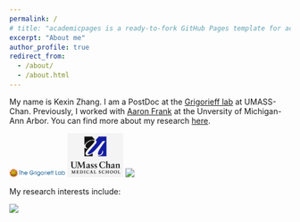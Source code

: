 ```yaml
---
permalink: /
# title: "academicpages is a ready-to-fork GitHub Pages template for academic personal websites"
excerpt: "About me"
author_profile: true
redirect_from: 
  - /about/
  - /about.html
---
```


My name is Kexin Zhang. 
I am a PostDoc at the [Grigorieff lab](https://grigoriefflab.umassmed.edu/) at UMASS-Chan.
Previously, I worked with [Aaron Frank](https://sites.lsa.umich.edu/frank-lab/) at the Unversity of Michigan-Ann Arbor.
You can find more about my research [here](https://kekexinz.github.io/research/).

<!-- <img src="../images/UTK.svg.png" width="100"> -->
<!-- <img src="../images/MIT.png" width="100"> -->
<!-- <img src="../images/MIT_AA.png" width="200"> -->
<!-- <img src="../images/LAE.png" width="200"> -->

<img src="../images/grigorieff.png" width="100">
<img src="../images/umass-chan.png" width="100">


<img src="../images/umich.png" width="100">
<!-- <img src="../images/umich_aero.png" width="400"> -->
<!-- <img src="../images/mdo.svg" width="200"> -->


My research interests include:

<!-- * Optimization 
  * PDE-constraind optimization (including MDO)
  * Mixed integer programming 
  * Multidisciplinary design optimization (MDO) 
  * Machine learning based surrogate mode 
* Dynamical system and control
  * Control co-design (CCD)
  * Stability constrained optimization
* Computational physics 
  * Computational fluid dynamics (CFD) 
  * Computational aeroelasticity
  * Laminar turbulent transitional flow 
  * Transonic buffet -->

<!-- [Erdos number:](https://mathscinet.ams.org/mathscinet/collaborationDistance.html) 4

[Einstein number:](https://mathscinet.ams.org/mathscinet/collaborationDistance.html?group_source=62280) 5 -->

<a href="http://www.clustrmaps.com/map/Sichenghe.github.io" title="Visit tracker for Sichenghe.github.io"><img src="//www.clustrmaps.com/map_v2.png?d=_FCUdA8m1kkps-ZJKEs1uZLeMOm04rrtG03Kyii-QKw" /></a>